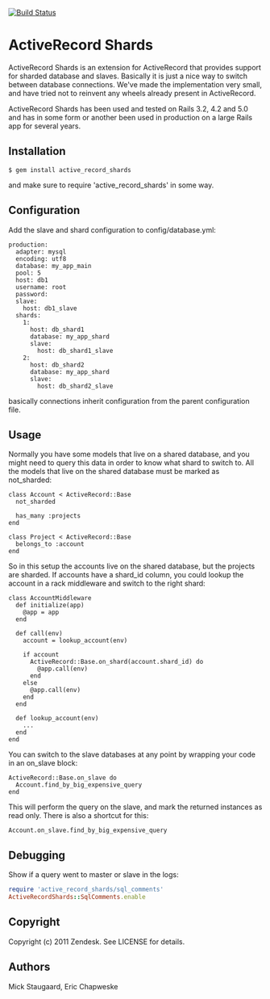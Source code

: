 [![Build Status](https://secure.travis-ci.org/zendesk/active_record_shards.png)](http://travis-ci.org/zendesk/active_record_shards)

# ActiveRecord Shards

ActiveRecord Shards is an extension for ActiveRecord that provides support for sharded database and slaves. Basically it is just a nice way to
switch between database connections. We've made the implementation very small, and have tried not to reinvent any wheels already present in ActiveRecord.

ActiveRecord Shards has been used and tested on Rails 3.2, 4.2 and 5.0 and has in some form or another been used in production on a large Rails app for several years.

## Installation

    $ gem install active_record_shards

and make sure to require 'active\_record\_shards' in some way.

## Configuration

Add the slave and shard configuration to config/database.yml:

    production:
      adapter: mysql
      encoding: utf8
      database: my_app_main
      pool: 5
      host: db1
      username: root
      password:
      slave:
        host: db1_slave
      shards:
        1:
          host: db_shard1
          database: my_app_shard
          slave:
            host: db_shard1_slave
        2:
          host: db_shard2
          database: my_app_shard
          slave:
            host: db_shard2_slave

basically connections inherit configuration from the parent configuration file.

## Usage

Normally you have some models that live on a shared database, and you might need to query this data in order to know what shard to switch to.
All the models that live on the shared database must be marked as not\_sharded:

    class Account < ActiveRecord::Base
      not_sharded

      has_many :projects
    end

    class Project < ActiveRecord::Base
      belongs_to :account
    end

So in this setup the accounts live on the shared database, but the projects are sharded. If accounts have a shard\_id column, you could lookup the account
in a rack middleware and switch to the right shard:

    class AccountMiddleware
      def initialize(app)
        @app = app
      end

      def call(env)
        account = lookup_account(env)

        if account
          ActiveRecord::Base.on_shard(account.shard_id) do
            @app.call(env)
          end
        else
          @app.call(env)
        end
      end

      def lookup_account(env)
        ...
      end
    end

You can switch to the slave databases at any point by wrapping your code in an on\_slave block:

    ActiveRecord::Base.on_slave do
      Account.find_by_big_expensive_query
    end

This will perform the query on the slave, and mark the returned instances as read only. There is also a shortcut for this:

    Account.on_slave.find_by_big_expensive_query

## Debugging

Show if a query went to master or slave in the logs:

```Ruby
require 'active_record_shards/sql_comments'
ActiveRecordShards::SqlComments.enable
```

## Copyright

Copyright (c) 2011 Zendesk. See LICENSE for details.

## Authors
Mick Staugaard, Eric Chapweske
